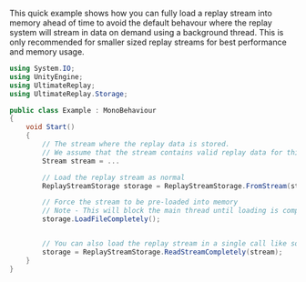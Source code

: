 
This quick example shows how you can fully load a replay stream into memory ahead of time to avoid the default behavour where the replay system will stream in data on demand using a background thread.
This is only recommended for smaller sized replay streams for best performance and memory usage.

```cs
using System.IO;
using UnityEngine;
using UltimateReplay;
using UltimateReplay.Storage;

public class Example : MonoBehaviour
{
	void Start()
	{
		// The stream where the replay data is stored.
		// We assume that the stream contains valid replay data for this example.
		Stream stream = ...

		// Load the replay stream as normal
		ReplayStreamStorage storage = ReplayStreamStorage.FromStream(stream);

		// Force the stream to be pre-loaded into memory
		// Note - This will block the main thread until loading is completed which can take some time for larger replay streams.
		storage.LoadFileCompletely();


		// You can also load the replay stream in a single call like so
		storage = ReplayStreamStorage.ReadStreamCompletely(stream);
	}
}
```